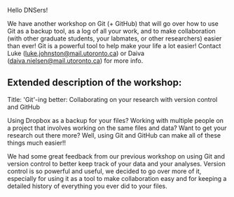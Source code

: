 
Hello DNSers!

We have another workshop on Git (+ GitHub) that will go over how to use Git as a backup tool, as a log of all your work, and to make collaboration (with other graduate students, your labmates, or other researchers) easier than ever!  Git is a powerful tool to help make your life a lot easier!  Contact Luke (luke.johnston@mail.utoronto.ca) or Daiva (daiva.nielsen@mail.utoronto.ca) for more info.

## Extended description of the workshop: ##

Title: 'Git'-ing better: Collaborating on your research with version control and GitHub

Using Dropbox as a backup for your files?  Working with multiple people on a project that involves working on the same files and data?  Want to get your research out there more?  Well, using Git and GitHub can make all of these things much easier!!

We had some great feedback from our previous workshop on using Git and version control to better keep track of your data and your analyses.  Version control is so powerful and useful, we decided to go over more of it, especially for using it as a tool to make collaboration easy and for keeping a detailed history of everything you ever did to your files.
